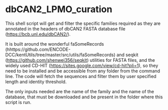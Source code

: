 # dbCAN2_LPMO_curation
This shell script will get and filter the specific families required as they are annotated in the headers of dbCAN2 FASTA database file (https://bcb.unl.edu/dbCAN2/).

It is built around the wonderful faSomeRecords (hhttps://github.com/ENCODE-DCC/kentUtils/tree/master/src/utils/faSomeRecords) and seqkit (https://github.com/shenwei356/seqkit) utilities for FASTA files, and the widely used CD-HIT (https://sites.google.com/view/cd-hit?pli=1), so they need to be installed and be accessible from any folder from the command line. The code will fetch the sequences and filter them by user specified length and identity threshold.

The only inputs needed are the name of the family and the name of the database, that must be downloaded and be present in the folder where this script is run.
